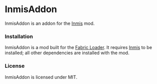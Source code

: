 # InmisAddon
InmisAddon is an addon for the [Inmis](https://github.com/Draylar/inmis) mod.

### Installation
InmisAddon is a mod built for the [Fabric Loader](https://fabricmc.net/). It requires [Inmis](https://www.curseforge.com/minecraft/mc-mods/inmis) to be installed; all other dependencies are installed with the mod.

### License
InmisAddon is licensed under MIT.
